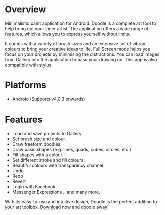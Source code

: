 # Overview
Minimalistic paint application for Android. Doodle is a complete art tool to help bring out your inner artist. The application offers a wide range of features, which allows you to express yourself without limits.

It comes with a variety of brush sizes and an extensive set of vibrant colours to bring your creative ideas to life. Full Screen mode helps you focus on your projects by minimising the distractions. You can load images from Gallery into the application to base your drawing on. This app is also compatible with stylus.

# Platforms
- Android (Supports v4.0.3 onwards)

# Features
- Load and save projects to Gallery.
- Set brush size and colour.
- Draw freeform doodles.
- Draw basic shapes (e.g. lines, quads, cubes, circles, etc.)
- Fill shapes with a colour.
- Set different stroke and fill colours.
- Beautiful colours with transparency channel.
- Undo
- Redo
- Revert
- Login with Facebook
- Messenger Expressions
.. and many more.

With its easy-to-use and intuitive design, Doodle is the perfect addition to your art toolbox. [Download](https://play.google.com/store/apps/details?id=sfllhkhan95.doodle) now and doodle away!
